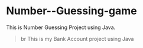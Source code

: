 # Number--Guessing-game
This is Number Guessing Project using Java.
 >br This is my Bank Account project using Java
